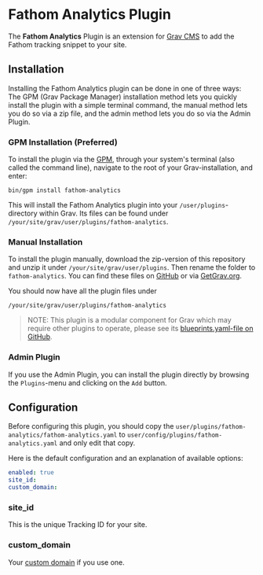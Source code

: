# Fathom Analytics Plugin

The **Fathom Analytics** Plugin is an extension for [Grav CMS](http://github.com/getgrav/grav) to add the Fathom tracking snippet to your site.

## Installation

Installing the Fathom Analytics plugin can be done in one of three ways: The GPM (Grav Package Manager) installation method lets you quickly install the plugin with a simple terminal command, the manual method lets you do so via a zip file, and the admin method lets you do so via the Admin Plugin.

### GPM Installation (Preferred)

To install the plugin via the [GPM](http://learn.getgrav.org/advanced/grav-gpm), through your system's terminal (also called the command line), navigate to the root of your Grav-installation, and enter:

    bin/gpm install fathom-analytics

This will install the Fathom Analytics plugin into your `/user/plugins`-directory within Grav. Its files can be found under `/your/site/grav/user/plugins/fathom-analytics`.

### Manual Installation

To install the plugin manually, download the zip-version of this repository and unzip it under `/your/site/grav/user/plugins`. Then rename the folder to `fathom-analytics`. You can find these files on [GitHub](https://github.com/the-dancing-code/grav-plugin-fathom-analytics) or via [GetGrav.org](http://getgrav.org/downloads/plugins#extras).

You should now have all the plugin files under

    /your/site/grav/user/plugins/fathom-analytics
	
> NOTE: This plugin is a modular component for Grav which may require other plugins to operate, please see its [blueprints.yaml-file on GitHub](https://github.com/the-dancing-code/grav-plugin-fathom-analytics/blob/master/blueprints.yaml).

### Admin Plugin

If you use the Admin Plugin, you can install the plugin directly by browsing the `Plugins`-menu and clicking on the `Add` button.

## Configuration

Before configuring this plugin, you should copy the `user/plugins/fathom-analytics/fathom-analytics.yaml` to `user/config/plugins/fathom-analytics.yaml` and only edit that copy.

Here is the default configuration and an explanation of available options:

```yaml
enabled: true
site_id:
custom_domain:
```

### site_id
This is the unique Tracking ID for your site.

### custom_domain
Your [custom domain](https://usefathom.com/support/custom-domains) if you use one.
